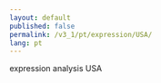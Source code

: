 ```yaml
---
layout: default
published: false
permalink: /v3_1/pt/expression/USA/
lang: pt
---
```


expression analysis USA
